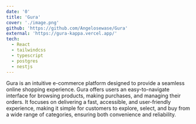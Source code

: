 ```yaml
---
date: '0'
title: 'Gura'
cover: './image.png'
github: 'https://github.com/Angelosewase/Gura'
external: 'https://gura-kappa.vercel.app/'
tech:
  - React
  - tailwindcss
  - typescript
  - postgres
  - nestjs
---
```


Gura is an intuitive e-commerce platform designed to provide a seamless online shopping experience. Gura offers users an easy-to-navigate interface for browsing products, making purchases, and managing their orders. It focuses on delivering a fast, accessible, and user-friendly experience, making it simple for customers to explore, select, and buy from a wide range of categories, ensuring both convenience and reliability.
